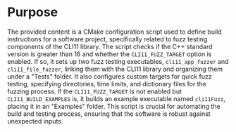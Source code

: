 # Purpose
The provided content is a CMake configuration script used to define build instructions for a software project, specifically related to fuzz testing components of the CLI11 library. The script checks if the C++ standard version is greater than 16 and whether the `CLI11_FUZZ_TARGET` option is enabled. If so, it sets up two fuzz testing executables, `cli11_app_fuzzer` and `cli11_file_fuzzer`, linking them with the CLI11 library and organizing them under a "Tests" folder. It also configures custom targets for quick fuzz testing, specifying directories, time limits, and dictionary files for the fuzzing process. If the `CLI11_FUZZ_TARGET` is not enabled but `CLI11_BUILD_EXAMPLES` is, it builds an example executable named `cli11Fuzz`, placing it in an "Examples" folder. This script is crucial for automating the build and testing process, ensuring that the software is robust against unexpected inputs.
